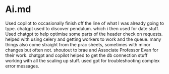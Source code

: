 # Ai.md

Used copilot to occasionally finish off the line of what I was already going to type.
chatgpt used to discover pendulum. which i then used for date stuff.
Used chatgpt to help optimise some parts of the header check on requests.
helped with using celery and getting workers to work and the queue.
many things also come straight from the prac sheets, sometimes with minor changes but often not. shoutout to brae and Associate Professor Evan for their work.
chatgpt and copilot helped to get the db connection stuff working with all the scaling up stuff.
used gpt for troubleshooting complex error messages.
